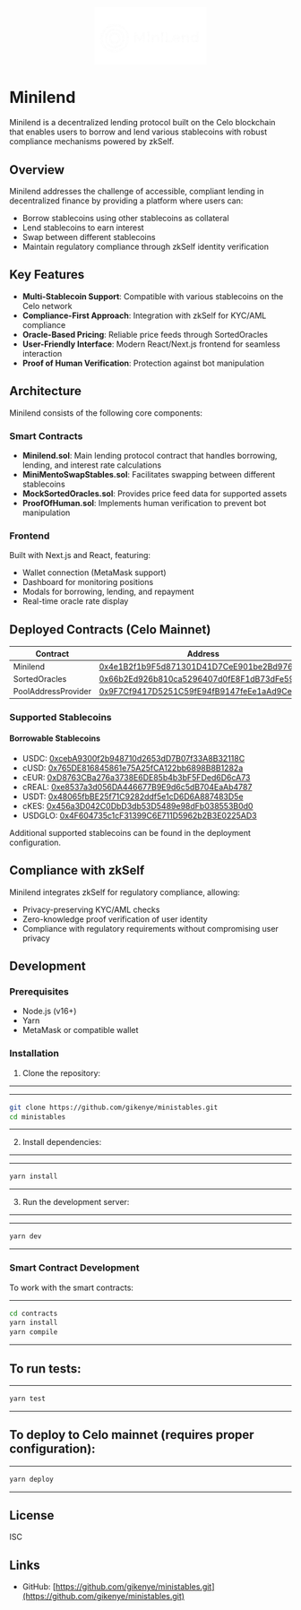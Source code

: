 
<p align="center">
  <img src="public/new-logo.png" alt="Minilend Logo" width="200"/>
</p>

# Minilend


Minilend is a decentralized lending protocol built on the Celo blockchain that enables users to borrow and lend various stablecoins with robust compliance mechanisms powered by zkSelf.

## Overview

Minilend addresses the challenge of accessible, compliant lending in decentralized finance by providing a platform where users can:

- Borrow stablecoins using other stablecoins as collateral
- Lend stablecoins to earn interest
- Swap between different stablecoins
- Maintain regulatory compliance through zkSelf identity verification

## Key Features

- **Multi-Stablecoin Support**: Compatible with various stablecoins on the Celo network
- **Compliance-First Approach**: Integration with zkSelf for KYC/AML compliance
- **Oracle-Based Pricing**: Reliable price feeds through SortedOracles
- **User-Friendly Interface**: Modern React/Next.js frontend for seamless interaction
- **Proof of Human Verification**: Protection against bot manipulation

## Architecture

Minilend consists of the following core components:

### Smart Contracts

- **Minilend.sol**: Main lending protocol contract that handles borrowing, lending, and interest rate calculations
- **MiniMentoSwapStables.sol**: Facilitates swapping between different stablecoins
- **MockSortedOracles.sol**: Provides price feed data for supported assets
- **ProofOfHuman.sol**: Implements human verification to prevent bot manipulation

### Frontend

Built with Next.js and React, featuring:
- Wallet connection (MetaMask support)
- Dashboard for monitoring positions
- Modals for borrowing, lending, and repayment
- Real-time oracle rate display

## Deployed Contracts (Celo Mainnet)

| Contract | Address |
|----------|---------|
| Minilend | [0x4e1B2f1b9F5d871301D41D7CeE901be2Bd97693c](https://celoscan.io/address/0x4e1B2f1b9F5d871301D41D7CeE901be2Bd97693c) |
| SortedOracles | [0x66b2Ed926b810ca5296407d0fE8F1dB73dFe5924](https://celoscan.io/address/0x66b2Ed926b810ca5296407d0fE8F1dB73dFe5924) |
| PoolAddressProvider | [0x9F7Cf9417D5251C59fE94fB9147feEe1aAd9Cea5](https://celoscan.io/address/0x9F7Cf9417D5251C59fE94fB9147feEe1aAd9Cea5) |

### Supported Stablecoins

#### Borrowable Stablecoins
- USDC: [0xcebA9300f2b948710d2653dD7B07f33A8B32118C](https://celoscan.io/address/0xcebA9300f2b948710d2653dD7B07f33A8B32118C)
- cUSD: [0x765DE816845861e75A25fCA122bb6898B8B1282a](https://celoscan.io/address/0x765DE816845861e75A25fCA122bb6898B8B1282a)
- cEUR: [0xD8763CBa276a3738E6DE85b4b3bF5FDed6D6cA73](https://celoscan.io/address/0xD8763CBa276a3738E6DE85b4b3bF5FDed6D6cA73)
- cREAL: [0xe8537a3d056DA446677B9E9d6c5dB704EaAb4787](https://celoscan.io/address/0xe8537a3d056DA446677B9E9d6c5dB704EaAb4787)
- USDT: [0x48065fbBE25f71C9282ddf5e1cD6D6A887483D5e](https://celoscan.io/address/0x48065fbBE25f71C9282ddf5e1cD6D6A887483D5e)
- cKES: [0x456a3D042C0DbD3db53D5489e98dFb038553B0d0](https://celoscan.io/address/0x456a3D042C0DbD3db53D5489e98dFb038553B0d0)
- USDGLO: [0x4F604735c1cF31399C6E711D5962b2B3E0225AD3](https://celoscan.io/address/0x4F604735c1cF31399C6E711D5962b2B3E0225AD3)

Additional supported stablecoins can be found in the deployment configuration.

## Compliance with zkSelf

Minilend integrates zkSelf for regulatory compliance, allowing:

- Privacy-preserving KYC/AML checks
- Zero-knowledge proof verification of user identity
- Compliance with regulatory requirements without compromising user privacy

## Development

### Prerequisites

- Node.js (v16+)
- Yarn
- MetaMask or compatible wallet

### Installation

1. Clone the repository:
---
---
```bash
git clone https://github.com/gikenye/ministables.git
cd ministables
```
---
2. Install dependencies:
---
---
```bash
yarn install
```
---
3. Run the development server:
---
---
```bash
yarn dev
```
---
### Smart Contract Development

To work with the smart contracts:

---
```bash
cd contracts
yarn install
yarn compile
```
---
To run tests:
---
---
```bash
yarn test
```
---
To deploy to Celo mainnet (requires proper configuration):
---
---
```bash
yarn deploy
```
---
## License

ISC

## Links

- GitHub: [https://github.com/gikenye/ministables.git](https://github.com/gikenye/ministables.git)
